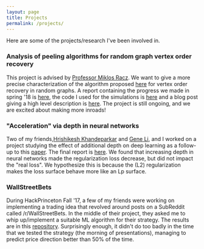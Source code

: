 ```yaml
---
layout: page
title: Projects
permalink: /projects/
---
```


Here are some of the projects/research I've been involved in.

### Analysis of peeling algorithms for random graph vertex order recovery

This project is advised by [Professor Miklos Racz](http://mracz.princeton.edu/).  We
want to give a more precise characterization of the algorithm proposed [here](https://pdfs.semanticscholar.org/043a/4b15b8f563002e1d1e3ee8dea5eed9aa26ca.pdf) for vertex order recovery in random graphs.  A report containing
the progress we made in spring '18 is [here]({{site.url}}/pdfs/report.pdf), the code I used for the simulations is [here](https://github.com/houcharlie/peelingAnalysis) and a blog post giving a high level description is [here]({{site.url}}/peeling).  The project is still ongoing, and we are excited about making more inroads!


### "Acceleration" via depth in neural networks

Two of my friends,[Hrishikesh Khandeparkar](http://www.cs.princeton.edu/~hrk/index.html) and [Gene Li](https://gxli97.github.io/), and I worked on a project studying the effect of additional depth on deep learning as a follow-up to this [paper](https://arxiv.org/pdf/1802.06509.pdf).  The final report is [here]({{site.url}}/pdfs/depth-final-report.pdf).  We found that increasing depth in neural networks made the regularization loss decrease, but did not impact the "real loss".  We hypothesize this is because the (L2) regularization makes the loss surface behave more like an Lp surface.


### WallStreetBets

During HackPrinceton Fall '17, a few of my friends were working on implementing a trading idea that revolved around posts on a SubReddit called /r/WallStreetBets.  In the middle of their project, they asked me to whip up/implement a suitable ML algorithm for their strategy.  The results are in this [repository](https://github.com/houcharlie/WallStreetBets).  Surprisingly enough, it didn't do too badly in the time that we tested the strategy (the morning of presentations), managing to predict price direction better than 50% of the time.

